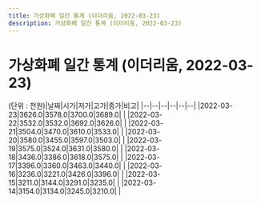 ```yaml
---
title: 가상화폐 일간 통계 (이더리움, 2022-03-23)
description: 가상화폐 일간 통계 (이더리움, 2022-03-23)
---
```


가상화폐 일간 통계 (이더리움, 2022-03-23)
===

(단위 : 천원)|날짜|시가|저가|고가|종가|비고|
|--|--|--|--|--|--|
|2022-03-23|3626.0|3578.0|3700.0|3689.0|    |
|2022-03-22|3532.0|3532.0|3692.0|3626.0|    |
|2022-03-21|3504.0|3470.0|3610.0|3533.0|    |
|2022-03-20|3580.0|3455.0|3597.0|3503.0|    |
|2022-03-19|3575.0|3524.0|3631.0|3580.0|    |
|2022-03-18|3436.0|3386.0|3618.0|3575.0|    |
|2022-03-17|3396.0|3360.0|3463.0|3440.0|    |
|2022-03-16|3236.0|3221.0|3426.0|3396.0|    |
|2022-03-15|3211.0|3144.0|3291.0|3235.0|    |
|2022-03-14|3154.0|3134.0|3245.0|3210.0|    |
